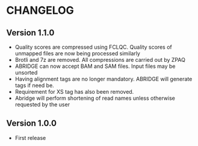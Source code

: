 # CHANGELOG

## Version 1.1.0

- Quality scores are compressed using FCLQC. Quality scores of unmapped files are now being processed similarly
- Brotli and 7z are removed. All compressions are carried out by ZPAQ
- ABRIDGE can now accept BAM and SAM files. Input files may be unsorted
- Having alignment tags are no longer mandatory. ABRIDGE will generate tags if need be. 
- Requirement for XS tag has also been removed.
- Abridge will perform shortening of read names unless otherwise requested by the user

## Version 1.0.0
- First release